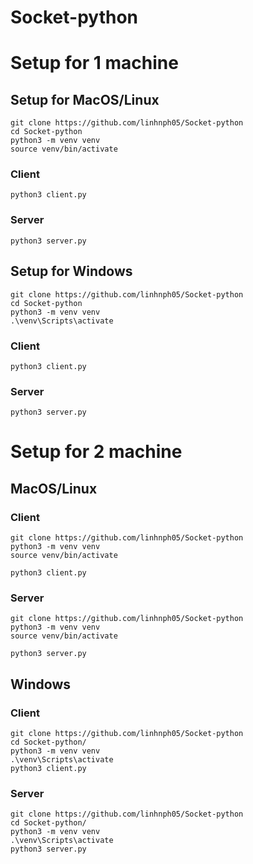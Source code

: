 # Socket-python

# Setup for 1 machine
## Setup for MacOS/Linux
```
git clone https://github.com/linhnph05/Socket-python
cd Socket-python
python3 -m venv venv 
source venv/bin/activate
```

### Client
```
python3 client.py
```

### Server
```
python3 server.py
```

## Setup for Windows

```
git clone https://github.com/linhnph05/Socket-python
cd Socket-python
python3 -m venv venv 
.\venv\Scripts\activate
```

### Client
```
python3 client.py
```

### Server
```
python3 server.py
```

# Setup for 2 machine
## MacOS/Linux
### Client
```
git clone https://github.com/linhnph05/Socket-python
python3 -m venv venv 
source venv/bin/activate

python3 client.py
```
### Server
```
git clone https://github.com/linhnph05/Socket-python
python3 -m venv venv 
source venv/bin/activate

python3 server.py
```

## Windows
### Client
```
git clone https://github.com/linhnph05/Socket-python
cd Socket-python/
python3 -m venv venv 
.\venv\Scripts\activate
python3 client.py
```
### Server
```
git clone https://github.com/linhnph05/Socket-python
cd Socket-python/
python3 -m venv venv 
.\venv\Scripts\activate
python3 server.py
```